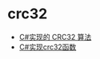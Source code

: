 # crc32

- [C#实现的 CRC32 算法](https://blog.csdn.net/lassewang/article/details/52766476)
- [C#实现crc32函数](https://blog.csdn.net/ciaos/article/details/12490911)

